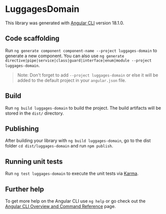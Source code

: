 # LuggagesDomain

This library was generated with [Angular CLI](https://github.com/angular/angular-cli) version 18.1.0.

## Code scaffolding

Run `ng generate component component-name --project luggages-domain` to generate a new component. You can also use `ng generate directive|pipe|service|class|guard|interface|enum|module --project luggages-domain`.
> Note: Don't forget to add `--project luggages-domain` or else it will be added to the default project in your `angular.json` file. 

## Build

Run `ng build luggages-domain` to build the project. The build artifacts will be stored in the `dist/` directory.

## Publishing

After building your library with `ng build luggages-domain`, go to the dist folder `cd dist/luggages-domain` and run `npm publish`.

## Running unit tests

Run `ng test luggages-domain` to execute the unit tests via [Karma](https://karma-runner.github.io).

## Further help

To get more help on the Angular CLI use `ng help` or go check out the [Angular CLI Overview and Command Reference](https://angular.dev/tools/cli) page.

